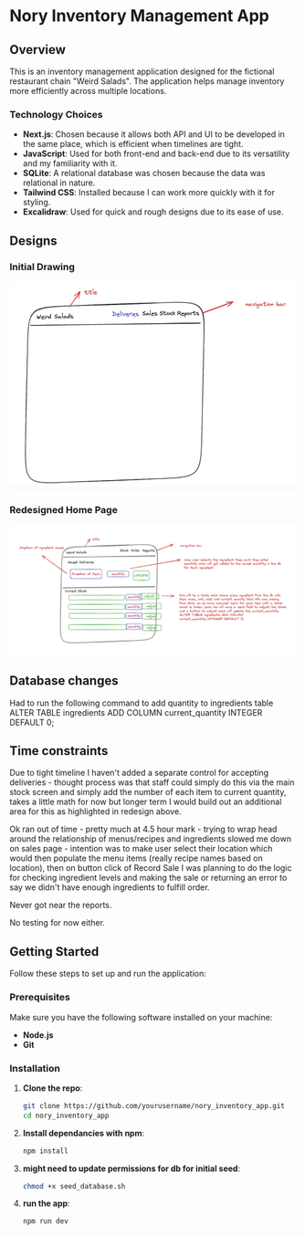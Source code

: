 # Nory Inventory Management App

## Overview

This is an inventory management application designed for the fictional restaurant chain "Weird Salads". The application helps manage inventory more efficiently across multiple locations.

### Technology Choices

- **Next.js**: Chosen because it allows both API and UI to be developed in the same place, which is efficient when timelines are tight.
- **JavaScript**: Used for both front-end and back-end due to its versatility and my familiarity with it.
- **SQLite**: A relational database was chosen because the data was relational in nature.
- **Tailwind CSS**: Installed because I can work more quickly with it for styling.
- **Excalidraw**: Used for quick and rough designs due to its ease of use.

## Designs

### Initial Drawing

![Initial Drawing](designs/Landing-Page-Design.png)

### Redesigned Home Page

![Redesigned Home Page](designs/Redesign_of_landing_page_stock_and_deliveries.png)

## Database changes

Had to run the following command to add quantity to ingredients table
ALTER TABLE ingredients ADD COLUMN current_quantity INTEGER DEFAULT 0;

## Time constraints

Due to tight timeline I haven't added a separate control for accepting deliveries - thought process was that
staff could simply do this via the main stock screen and simply add the number of each item to current quantity,
takes a little math for now but longer term I would build out an additional area for this as highlighted in redesign above.

Ok ran out of time - pretty much at 4.5 hour mark - trying to wrap head around the relationship of menus/recipes and ingredients
slowed me down on sales page - intention was to make user select their location which would then populate the menu items (really recipe names based on location), then on button click of Record Sale I was planning to do the logic for checking ingredient levels and
making the sale or returning an error to say we didn't have enough ingredients to fulfill order.

Never got near the reports.

No testing for now either.

## Getting Started

Follow these steps to set up and run the application:

### Prerequisites

Make sure you have the following software installed on your machine:

- **Node.js**
- **Git**

### Installation

1. **Clone the repo**:

   ```bash
   git clone https://github.com/yourusername/nory_inventory_app.git
   cd nory_inventory_app

   ```

2. **Install dependancies with npm**:

   ```bash
   npm install

   ```

3. **might need to update permissions for db for initial seed**:

   ```bash
   chmod +x seed_database.sh

   ```

4. **run the app**:
   ```bash
   npm run dev
   ```
